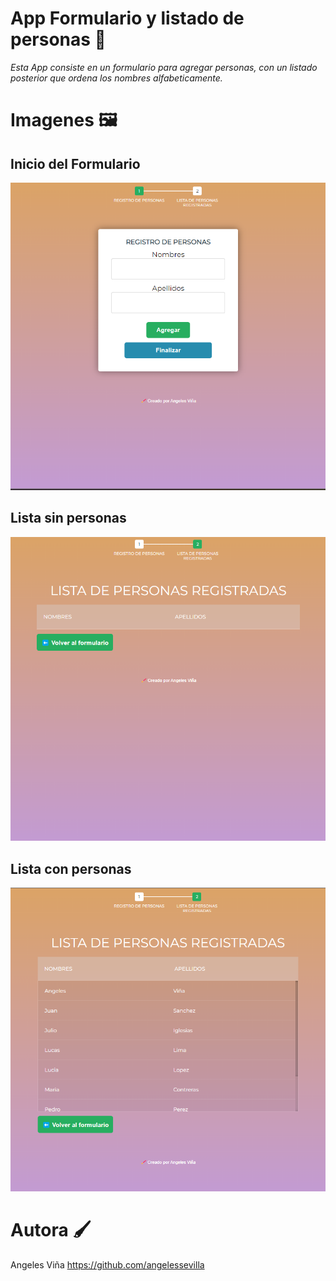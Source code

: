 # App Formulario y listado de personas 📝
_Esta App consiste en un formulario para agregar personas, con un listado posterior que ordena los nombres alfabeticamente._

# Imagenes 🖼️

## Inicio del Formulario
![Inicio del Formulario](https://github.com/angeles-vs/app-fullstack-test-gg/blob/master/assets/img/Inicio_de_la_app.png)

## Lista sin personas
![Lista sin personas](https://github.com/angeles-vs/app-fullstack-test-gg/blob/master/assets/img/Listado_sin_personas.png)

## Lista con personas
![Lista con personas](https://github.com/angeles-vs/app-fullstack-test-gg/blob/master/assets/img/Listado_con_personas.png)


# Autora 🖌️

Angeles Viña 
https://github.com/angelessevilla